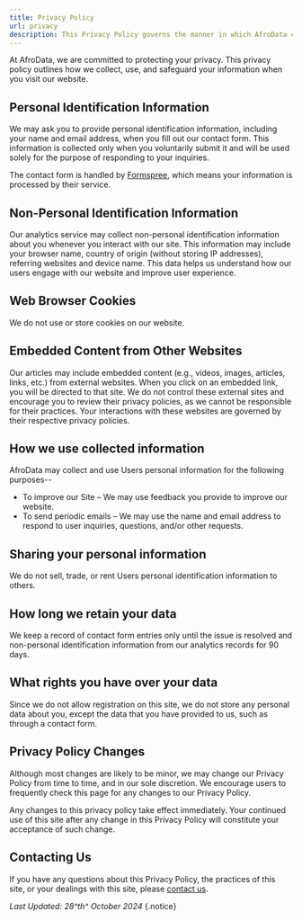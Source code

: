 ```yaml
---
title: Privacy Policy
url: privacy
description: This Privacy Policy governs the manner in which AfroData collects, uses, maintains, and discloses information collected from users.
---
```

At AfroData, we are committed to protecting your privacy. This privacy policy outlines how we collect, use, and safeguard your information when you visit our website.

## Personal Identification Information

We may ask you to provide personal identification information, including your name and email address, when you fill out our contact form. This information is collected only when you voluntarily submit it and will be used solely for the purpose of responding to your inquiries.

The contact form is handled by [Formspree](https://formspree.io/legal/privacy-policy/), which means your information is processed by their service.

## Non-Personal Identification Information

Our analytics service may collect non-personal identification information about you whenever you interact with our site. This information may include your browser name, country of origin (without storing IP addresses), referring websites and device name. This data helps us understand how our users engage with our website and improve user experience.

## Web Browser Cookies

We do not use or store cookies on our website. 

## Embedded Content from Other Websites

Our articles may include embedded content (e.g., videos, images, articles, links, etc.) from external websites. When you click on an embedded link, you will be directed to that site. We do not control these external sites and encourage you to review their privacy policies, as we cannot be responsible for their practices. Your interactions with these websites are governed by their respective privacy policies.

## How we use collected information

AfroData may collect and use Users personal information for the following purposes--

* To improve our Site – We may use feedback you provide to improve our website.
* To send periodic emails – We may use the name and email address to respond to user inquiries, questions, and/or other requests.

## Sharing your personal information

We do not sell, trade, or rent Users personal identification information to others.

## How long we retain your data

We keep a record of contact form entries only until the issue is resolved and non-personal identification information from our analytics records for 90 days.

## What rights you have over your data

Since we do not allow registration on this site, we do not store any personal data about you, except the data that you have provided to us, such as through a contact form.

## Privacy Policy Changes

Although most changes are likely to be minor, we may change our Privacy Policy from time to time, and in our sole discretion. We encourage users to frequently check this page for any changes to our Privacy Policy.

Any changes to this privacy policy take effect immediately. Your continued use of this site after any change in this Privacy Policy will constitute your acceptance of such change.

## Contacting Us

If you have any questions about this Privacy Policy, the practices of this site, or your dealings with this site, please [contact us](/contact/).

_Last Updated: 28^th^ October 2024_
{.notice}